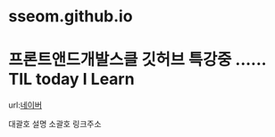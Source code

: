 # sseom.github.io
프론트앤드개발스클 깃허브 특강중 
......
TIL  today I Learn
======
url:[네이버](www.naver.com)

대괄호 설명
소괄호 링크주소

